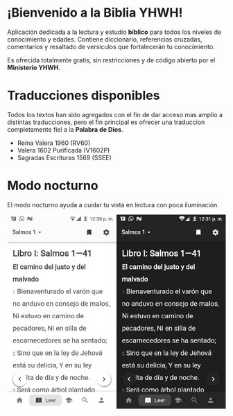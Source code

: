 # ¡Bienvenido a la Biblia YHWH!

Aplicación dedicada a la lectura y estudio **bíblico** para todos los niveles de conocimiento y edades. Contiene diccionario, referencias cruzadas, comentarios y resaltado de versiculos que fortalecerán tu conocimiento.

Es ofrecida totalmente gratis, sin restricciones y de código abierto por el **Ministerio YHWH**.


# Traducciones disponibles

Todos los textos han sido agregados con el fin de dar acceso mas amplio a distintas traducciones, pero el fin principal es ofrecer una traduccion completamente fiel a la **Palabra de Dios**.

- Reina Valera 1960 (RV60)
- Valera 1602 Purificada (V1602P)
- Sagradas Escrituras 1569 (SSEE)


# Modo nocturno

El modo nocturno ayuda a cuidar tu vista en lectura con poca iluminación.

![Lectura del libro de los Salmos](https://github.com/CreyTuning/YHWH/blob/master/screenshots/screenshot_read.jpg)